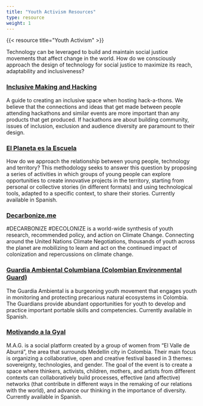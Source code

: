 ```yaml
---
title: "Youth Activism Resources"
type: resource
weight: 1
---
```

{{< resource title="Youth Activism" >}}

<p class="resource-intro">Technology can be leveraged to build and maintain social justice movements that affect change in the world. How do we consciously approach the design of technology for social justice to maximize its reach, adaptability and inclusiveness?</p>

### [Inclusive Making and Hacking](https://handbook.floeproject.org/InclusiveMakingAndHacking.html)

A guide to creating an inclusive space when hosting hack-a-thons. We believe that the connections and ideas that get made between people attending hackathons and similar events are more important than any products that get produced. If hackathons are about building community, issues of inclusion, exclusion and audience diversity are paramount to their design.

### [El Planeta es la Escuela](https://docs.google.com/presentation/d/1U81BBOf1tj10LX0DRM3F2Y4S5YS8lBffiuFLJPjHoaQ/edit#slide=id.g3f3188f87e_0_28)

How do we approach the relationship between young people, technology and territory? This methodology seeks to answer this question by proposing a series of activities in which groups of young people can explore opportunities to create innovative projects in the territory, starting from personal or collective stories (in different formats) and using technological tools, adapted to a specific context, to share their stories. Currently available in Spanish.

### [Decarbonize.me](http://decarbonize.me/)

#DECARBONIZE #DECOLONIZE is a world-wide synthesis of youth research, recommended policy, and action on Climate Change. Connecting around the United Nations Climate Negotiations, thousands of youth across the planet are mobilizing to learn and act on the continued impact of colonization and repercussions on climate change.

### [Guardia Ambiental Columbiana (Colombian Environmental Guard)](http://guardiaambiental.org/)

The Guardia Ambiental is a burgeoning youth movement that engages youth in monitoring and protecting precarious natural ecosystems in Colombia. The Guardians provide abundant opportunities for youth to develop and practice important portable skills and competencies. Currently available in Spanish.

### [Motivando a la Gyal](http://motivandoalagyal.n-esima.net/)

M.A.G. is a social platform created by a group of women from “El Valle de Aburrá”, the area that surrounds Medellín city in Colombia. Their main focus is organizing a collaborative, open and creative festival based in 3 themes:  sovereignty, technologies, and gender. The goal of the event is to create a space where thinkers, activists, children, mothers, and artists from different contexts can collaboratively build processes, effective (and affective) networks (that contribute in different ways in the remaking of our relations with the world), and advance our thinking in the importance of diversity. Currently available in Spanish.
